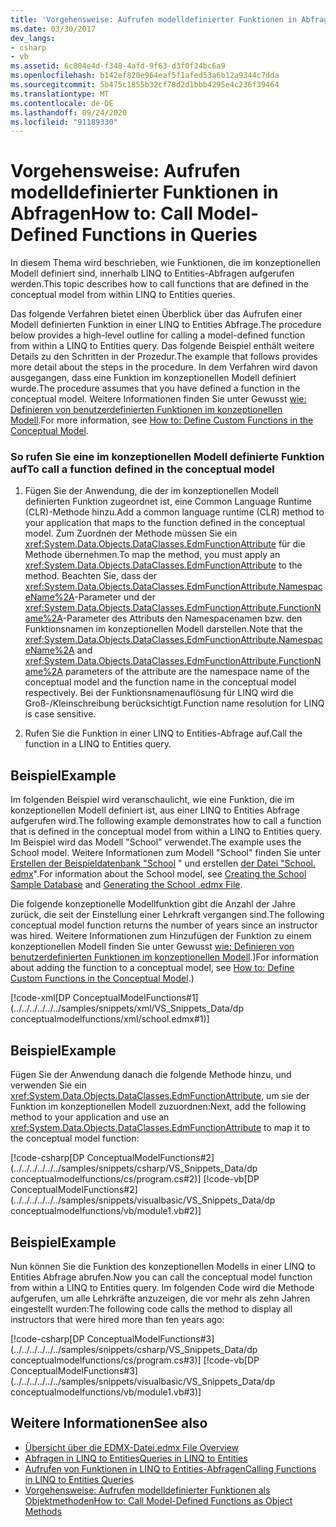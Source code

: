 ```yaml
---
title: 'Vorgehensweise: Aufrufen modelldefinierter Funktionen in Abfragen'
ms.date: 03/30/2017
dev_langs:
- csharp
- vb
ms.assetid: 6c804e4d-f348-4afd-9f63-d3f0f24bc6a9
ms.openlocfilehash: b142ef820e964eaf5f1afed53a6b12a9344c7dda
ms.sourcegitcommit: 5b475c1855b32cf78d2d1bbb4295e4c236f39464
ms.translationtype: MT
ms.contentlocale: de-DE
ms.lasthandoff: 09/24/2020
ms.locfileid: "91189330"
---
```

# <a name="how-to-call-model-defined-functions-in-queries"></a><span data-ttu-id="128f1-102">Vorgehensweise: Aufrufen modelldefinierter Funktionen in Abfragen</span><span class="sxs-lookup"><span data-stu-id="128f1-102">How to: Call Model-Defined Functions in Queries</span></span>

<span data-ttu-id="128f1-103">In diesem Thema wird beschrieben, wie Funktionen, die im konzeptionellen Modell definiert sind, innerhalb LINQ to Entities-Abfragen aufgerufen werden.</span><span class="sxs-lookup"><span data-stu-id="128f1-103">This topic describes how to call functions that are defined in the conceptual model from within LINQ to Entities queries.</span></span>  
  
 <span data-ttu-id="128f1-104">Das folgende Verfahren bietet einen Überblick über das Aufrufen einer Modell definierten Funktion in einer LINQ to Entities Abfrage.</span><span class="sxs-lookup"><span data-stu-id="128f1-104">The procedure below provides a high-level outline for calling a model-defined function from within a LINQ to Entities query.</span></span> <span data-ttu-id="128f1-105">Das folgende Beispiel enthält weitere Details zu den Schritten in der Prozedur.</span><span class="sxs-lookup"><span data-stu-id="128f1-105">The example that follows provides more detail about the steps in the procedure.</span></span> <span data-ttu-id="128f1-106">In dem Verfahren wird davon ausgegangen, dass eine Funktion im konzeptionellen Modell definiert wurde.</span><span class="sxs-lookup"><span data-stu-id="128f1-106">The procedure assumes that you have defined a function in the conceptual model.</span></span> <span data-ttu-id="128f1-107">Weitere Informationen finden Sie unter Gewusst [wie: Definieren von benutzerdefinierten Funktionen im konzeptionellen Modell](/previous-versions/dotnet/netframework-4.0/dd456812(v=vs.100)).</span><span class="sxs-lookup"><span data-stu-id="128f1-107">For more information, see [How to: Define Custom Functions in the Conceptual Model](/previous-versions/dotnet/netframework-4.0/dd456812(v=vs.100)).</span></span>  
  
### <a name="to-call-a-function-defined-in-the-conceptual-model"></a><span data-ttu-id="128f1-108">So rufen Sie eine im konzeptionellen Modell definierte Funktion auf</span><span class="sxs-lookup"><span data-stu-id="128f1-108">To call a function defined in the conceptual model</span></span>  
  
1. <span data-ttu-id="128f1-109">Fügen Sie der Anwendung, die der im konzeptionellen Modell definierten Funktion zugeordnet ist, eine Common Language Runtime (CLR)-Methode hinzu.</span><span class="sxs-lookup"><span data-stu-id="128f1-109">Add a common language runtime (CLR) method to your application that maps to the function defined in the conceptual model.</span></span> <span data-ttu-id="128f1-110">Zum Zuordnen der Methode müssen Sie ein <xref:System.Data.Objects.DataClasses.EdmFunctionAttribute> für die Methode übernehmen.</span><span class="sxs-lookup"><span data-stu-id="128f1-110">To map the method, you must apply an <xref:System.Data.Objects.DataClasses.EdmFunctionAttribute> to the method.</span></span> <span data-ttu-id="128f1-111">Beachten Sie, dass der <xref:System.Data.Objects.DataClasses.EdmFunctionAttribute.NamespaceName%2A>-Parameter und der <xref:System.Data.Objects.DataClasses.EdmFunctionAttribute.FunctionName%2A>-Parameter des Attributs den Namespacenamen bzw. den Funktionsnamen im konzeptionellen Modell darstellen.</span><span class="sxs-lookup"><span data-stu-id="128f1-111">Note that the <xref:System.Data.Objects.DataClasses.EdmFunctionAttribute.NamespaceName%2A> and <xref:System.Data.Objects.DataClasses.EdmFunctionAttribute.FunctionName%2A> parameters of the attribute are the namespace name of the conceptual model and the function name in the conceptual model respectively.</span></span> <span data-ttu-id="128f1-112">Bei der Funktionsnamenauflösung für LINQ wird die Groß-/Kleinschreibung berücksichtigt.</span><span class="sxs-lookup"><span data-stu-id="128f1-112">Function name resolution for LINQ is case sensitive.</span></span>  
  
2. <span data-ttu-id="128f1-113">Rufen Sie die Funktion in einer LINQ to Entities-Abfrage auf.</span><span class="sxs-lookup"><span data-stu-id="128f1-113">Call the function in a LINQ to Entities query.</span></span>  
  
## <a name="example"></a><span data-ttu-id="128f1-114">Beispiel</span><span class="sxs-lookup"><span data-stu-id="128f1-114">Example</span></span>  

 <span data-ttu-id="128f1-115">Im folgenden Beispiel wird veranschaulicht, wie eine Funktion, die im konzeptionellen Modell definiert ist, aus einer LINQ to Entities Abfrage aufgerufen wird.</span><span class="sxs-lookup"><span data-stu-id="128f1-115">The following example demonstrates how to call a function that is defined in the conceptual model from within a LINQ to Entities query.</span></span> <span data-ttu-id="128f1-116">Im Beispiel wird das Modell "School" verwendet.</span><span class="sxs-lookup"><span data-stu-id="128f1-116">The example uses the School model.</span></span> <span data-ttu-id="128f1-117">Weitere Informationen zum Modell "School" finden Sie unter [Erstellen der Beispieldatenbank "School](/previous-versions/dotnet/netframework-4.0/bb399731(v=vs.100)) " und erstellen [der Datei "School. edmx](/previous-versions/dotnet/netframework-4.0/bb399739(v=vs.100))".</span><span class="sxs-lookup"><span data-stu-id="128f1-117">For information about the School model, see [Creating the School Sample Database](/previous-versions/dotnet/netframework-4.0/bb399731(v=vs.100)) and [Generating the School .edmx File](/previous-versions/dotnet/netframework-4.0/bb399739(v=vs.100)).</span></span>  
  
 <span data-ttu-id="128f1-118">Die folgende konzeptionelle Modellfunktion gibt die Anzahl der Jahre zurück, die seit der Einstellung einer Lehrkraft vergangen sind.</span><span class="sxs-lookup"><span data-stu-id="128f1-118">The following conceptual model function returns the number of years since an instructor was hired.</span></span> <span data-ttu-id="128f1-119">Weitere Informationen zum Hinzufügen der Funktion zu einem konzeptionellen Modell finden Sie unter Gewusst [wie: Definieren von benutzerdefinierten Funktionen im konzeptionellen Modell](/previous-versions/dotnet/netframework-4.0/dd456812(v=vs.100)).)</span><span class="sxs-lookup"><span data-stu-id="128f1-119">For information about adding the function to a conceptual model, see [How to: Define Custom Functions in the Conceptual Model](/previous-versions/dotnet/netframework-4.0/dd456812(v=vs.100)).)</span></span>  
  
 [!code-xml[DP ConceptualModelFunctions#1](../../../../../../samples/snippets/xml/VS_Snippets_Data/dp conceptualmodelfunctions/xml/school.edmx#1)]
  
## <a name="example"></a><span data-ttu-id="128f1-120">Beispiel</span><span class="sxs-lookup"><span data-stu-id="128f1-120">Example</span></span>  

 <span data-ttu-id="128f1-121">Fügen Sie der Anwendung danach die folgende Methode hinzu, und verwenden Sie ein <xref:System.Data.Objects.DataClasses.EdmFunctionAttribute>, um sie der Funktion im konzeptionellen Modell zuzuordnen:</span><span class="sxs-lookup"><span data-stu-id="128f1-121">Next, add the following method to your application and use an <xref:System.Data.Objects.DataClasses.EdmFunctionAttribute> to map it to the conceptual model function:</span></span>  
  
 [!code-csharp[DP ConceptualModelFunctions#2](../../../../../../samples/snippets/csharp/VS_Snippets_Data/dp conceptualmodelfunctions/cs/program.cs#2)]
 [!code-vb[DP ConceptualModelFunctions#2](../../../../../../samples/snippets/visualbasic/VS_Snippets_Data/dp conceptualmodelfunctions/vb/module1.vb#2)]  
  
## <a name="example"></a><span data-ttu-id="128f1-122">Beispiel</span><span class="sxs-lookup"><span data-stu-id="128f1-122">Example</span></span>  

 <span data-ttu-id="128f1-123">Nun können Sie die Funktion des konzeptionellen Modells in einer LINQ to Entities Abfrage abrufen.</span><span class="sxs-lookup"><span data-stu-id="128f1-123">Now you can call the conceptual model function from within a LINQ to Entities query.</span></span> <span data-ttu-id="128f1-124">Im folgenden Code wird die Methode aufgerufen, um alle Lehrkräfte anzuzeigen, die vor mehr als zehn Jahren eingestellt wurden:</span><span class="sxs-lookup"><span data-stu-id="128f1-124">The following code calls the method to display all instructors that were hired more than ten years ago:</span></span>  
  
 [!code-csharp[DP ConceptualModelFunctions#3](../../../../../../samples/snippets/csharp/VS_Snippets_Data/dp conceptualmodelfunctions/cs/program.cs#3)]
 [!code-vb[DP ConceptualModelFunctions#3](../../../../../../samples/snippets/visualbasic/VS_Snippets_Data/dp conceptualmodelfunctions/vb/module1.vb#3)]  
  
## <a name="see-also"></a><span data-ttu-id="128f1-125">Weitere Informationen</span><span class="sxs-lookup"><span data-stu-id="128f1-125">See also</span></span>

- <span data-ttu-id="128f1-126">[Übersicht über die EDMX-Datei](/previous-versions/dotnet/netframework-4.0/cc982042(v=vs.100))</span><span class="sxs-lookup"><span data-stu-id="128f1-126">[.edmx File Overview](/previous-versions/dotnet/netframework-4.0/cc982042(v=vs.100))</span></span>
- [<span data-ttu-id="128f1-127">Abfragen in LINQ to Entities</span><span class="sxs-lookup"><span data-stu-id="128f1-127">Queries in LINQ to Entities</span></span>](queries-in-linq-to-entities.md)
- [<span data-ttu-id="128f1-128">Aufrufen von Funktionen in LINQ to Entities-Abfragen</span><span class="sxs-lookup"><span data-stu-id="128f1-128">Calling Functions in LINQ to Entities Queries</span></span>](calling-functions-in-linq-to-entities-queries.md)
- [<span data-ttu-id="128f1-129">Vorgehensweise: Aufrufen modelldefinierter Funktionen als Objektmethoden</span><span class="sxs-lookup"><span data-stu-id="128f1-129">How to: Call Model-Defined Functions as Object Methods</span></span>](how-to-call-model-defined-functions-as-object-methods.md)
